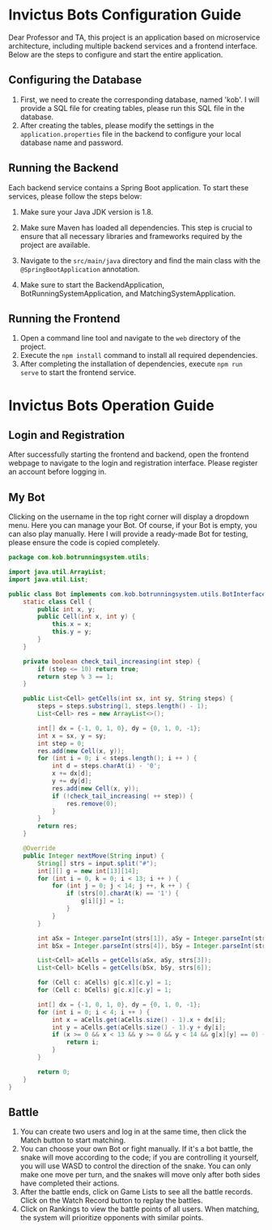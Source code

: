# Invictus Bots Configuration Guide

Dear Professor and TA, this project is an application based on microservice architecture, including multiple backend services and a frontend interface. Below are the steps to configure and start the entire application.

## Configuring the Database

1. First, we need to create the corresponding database, named 'kob'. I will provide a SQL file for creating tables, please run this SQL file in the database.
2. After creating the tables, please modify the settings in the `application.properties` file in the backend to configure your local database name and password.

## Running the Backend

Each backend service contains a Spring Boot application. To start these services, please follow the steps below:

1. Make sure your Java JDK version is 1.8.

2. Make sure Maven has loaded all dependencies. This step is crucial to ensure that all necessary libraries and frameworks required by the project are available.

3. Navigate to the `src/main/java` directory and find the main class with the `@SpringBootApplication` annotation.

4. Make sure to start the BackendApplication, BotRunningSystemApplication, and MatchingSystemApplication.

## Running the Frontend

1. Open a command line tool and navigate to the `web` directory of the project.
2. Execute the `npm install` command to install all required dependencies.
3. After completing the installation of dependencies, execute `npm run serve` to start the frontend service.

# Invictus Bots Operation Guide

## Login and Registration

After successfully starting the frontend and backend, open the frontend webpage to navigate to the login and registration interface. Please register an account before logging in.

## My Bot

Clicking on the username in the top right corner will display a dropdown menu. Here you can manage your Bot. Of course, if your Bot is empty, you can also play manually. Here I will provide a ready-made Bot for testing, please ensure the code is copied completely.

```java
package com.kob.botrunningsystem.utils;

import java.util.ArrayList;
import java.util.List;

public class Bot implements com.kob.botrunningsystem.utils.BotInterface {
    static class Cell {
        public int x, y;
        public Cell(int x, int y) {
            this.x = x;
            this.y = y;
        }
    }

    private boolean check_tail_increasing(int step) { 
        if (step <= 10) return true;
        return step % 3 == 1;
    }

    public List<Cell> getCells(int sx, int sy, String steps) {
        steps = steps.substring(1, steps.length() - 1);
        List<Cell> res = new ArrayList<>();

        int[] dx = {-1, 0, 1, 0}, dy = {0, 1, 0, -1};
        int x = sx, y = sy;
        int step = 0;
        res.add(new Cell(x, y));
        for (int i = 0; i < steps.length(); i ++ ) {
            int d = steps.charAt(i) - '0';
            x += dx[d];
            y += dy[d];
            res.add(new Cell(x, y));
            if (!check_tail_increasing( ++ step)) {
                res.remove(0);
            }
        }
        return res;
    }

    @Override
    public Integer nextMove(String input) {
        String[] strs = input.split("#");
        int[][] g = new int[13][14];
        for (int i = 0, k = 0; i < 13; i ++ ) {
            for (int j = 0; j < 14; j ++, k ++ ) {
                if (strs[0].charAt(k) == '1') {
                    g[i][j] = 1;
                }
            }
        }

        int aSx = Integer.parseInt(strs[1]), aSy = Integer.parseInt(strs[2]);
        int bSx = Integer.parseInt(strs[4]), bSy = Integer.parseInt(strs[5]);

        List<Cell> aCells = getCells(aSx, aSy, strs[3]);
        List<Cell> bCells = getCells(bSx, bSy, strs[6]);

        for (Cell c: aCells) g[c.x][c.y] = 1;
        for (Cell c: bCells) g[c.x][c.y] = 1;

        int[] dx = {-1, 0, 1, 0}, dy = {0, 1, 0, -1};
        for (int i = 0; i < 4; i ++ ) {
            int x = aCells.get(aCells.size() - 1).x + dx[i];
            int y = aCells.get(aCells.size() - 1).y + dy[i];
            if (x >= 0 && x < 13 && y >= 0 && y < 14 && g[x][y] == 0) {
                return i;
            }
        }

        return 0;
    }
}
```

## Battle

1. You can create two users and log in at the same time, then click the Match button to start matching.
2. You can choose your own Bot or fight manually. If it's a bot battle, the snake will move according to the code; if you are controlling it yourself, you will use WASD to control the direction of the snake. You can only make one move per turn, and the snakes will move only after both sides have completed their actions.
3. After the battle ends, click on Game Lists to see all the battle records. Click on the Watch Record button to replay the battles.
4. Click on Rankings to view the battle points of all users. When matching, the system will prioritize opponents with similar points.